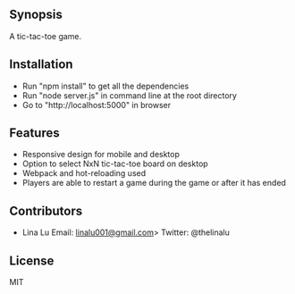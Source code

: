 ## Synopsis

A tic-tac-toe game.

## Installation

- Run "npm install" to get all the dependencies
- Run "node server.js" in command line at the root directory
- Go to "http://localhost:5000" in browser

## Features

- Responsive design for mobile and desktop
- Option to select NxN tic-tac-toe board on desktop
- Webpack and hot-reloading used
- Players are able to restart a game during the game or after it has ended

## Contributors

* Lina Lu 
Email: linalu001@gmail.com>
Twitter: @thelinalu

## License

MIT
